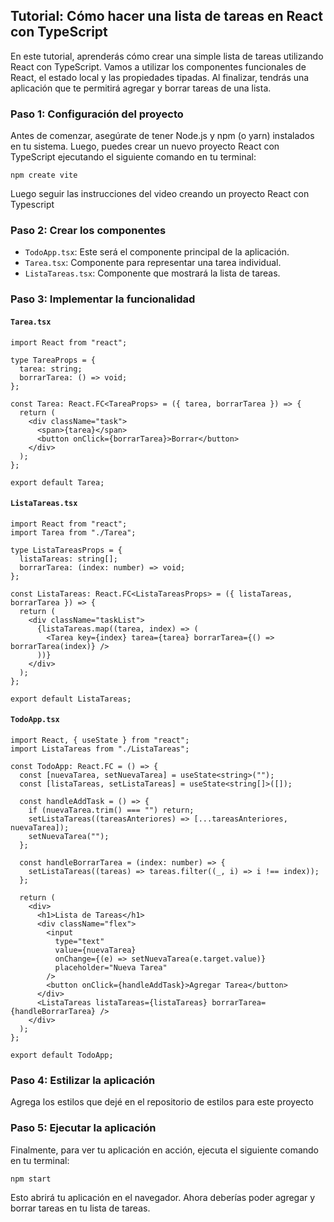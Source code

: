 
## Tutorial: Cómo hacer una lista de tareas en React con TypeScript

En este tutorial, aprenderás cómo crear una simple lista de tareas utilizando React con TypeScript. Vamos a utilizar los componentes funcionales de React, el estado local y las propiedades tipadas. Al finalizar, tendrás una aplicación que te permitirá agregar y borrar tareas de una lista.

### Paso 1: Configuración del proyecto

Antes de comenzar, asegúrate de tener Node.js y npm (o yarn) instalados en tu sistema. Luego, puedes crear un nuevo proyecto React con TypeScript ejecutando el siguiente comando en tu terminal:

```
npm create vite
```

Luego seguir las instrucciones del video creando un proyecto React con Typescript

### Paso 2: Crear los componentes

-   `TodoApp.tsx`: Este será el componente principal de la aplicación.
-   `Tarea.tsx`: Componente para representar una tarea individual.
-   `ListaTareas.tsx`: Componente que mostrará la lista de tareas.

### Paso 3: Implementar la funcionalidad

#### `Tarea.tsx`


```
import React from "react";

type TareaProps = {
  tarea: string;
  borrarTarea: () => void;
};

const Tarea: React.FC<TareaProps> = ({ tarea, borrarTarea }) => {
  return (
    <div className="task">
      <span>{tarea}</span>
      <button onClick={borrarTarea}>Borrar</button>
    </div>
  );
};

export default Tarea;
```

#### `ListaTareas.tsx`

```
import React from "react";
import Tarea from "./Tarea";

type ListaTareasProps = {
  listaTareas: string[];
  borrarTarea: (index: number) => void;
};

const ListaTareas: React.FC<ListaTareasProps> = ({ listaTareas, borrarTarea }) => {
  return (
    <div className="taskList">
      {listaTareas.map((tarea, index) => (
        <Tarea key={index} tarea={tarea} borrarTarea={() => borrarTarea(index)} />
      ))}
    </div>
  );
};

export default ListaTareas;
```

#### `TodoApp.tsx`


```
import React, { useState } from "react";
import ListaTareas from "./ListaTareas";

const TodoApp: React.FC = () => {
  const [nuevaTarea, setNuevaTarea] = useState<string>("");
  const [listaTareas, setListaTareas] = useState<string[]>([]);

  const handleAddTask = () => {
    if (nuevaTarea.trim() === "") return;
    setListaTareas((tareasAnteriores) => [...tareasAnteriores, nuevaTarea]);
    setNuevaTarea("");
  };

  const handleBorrarTarea = (index: number) => {
    setListaTareas((tareas) => tareas.filter((_, i) => i !== index));
  };

  return (
    <div>
      <h1>Lista de Tareas</h1>
      <div className="flex">
        <input
          type="text"
          value={nuevaTarea}
          onChange={(e) => setNuevaTarea(e.target.value)}
          placeholder="Nueva Tarea"
        />
        <button onClick={handleAddTask}>Agregar Tarea</button>
      </div>
      <ListaTareas listaTareas={listaTareas} borrarTarea={handleBorrarTarea} />
    </div>
  );
};

export default TodoApp;
```

### Paso 4: Estilizar la aplicación

Agrega los estilos que dejé en el repositorio de estilos para este proyecto

### Paso 5: Ejecutar la aplicación

Finalmente, para ver tu aplicación en acción, ejecuta el siguiente comando en tu terminal:

```
npm start
```

Esto abrirá tu aplicación en el navegador. Ahora deberías poder agregar y borrar tareas en tu lista de tareas.

